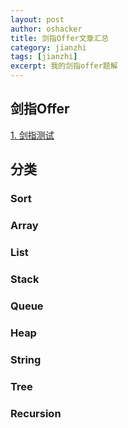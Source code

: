 ```yaml
---
layout: post 
author: oshacker
title: 剑指Offer文章汇总
category: jianzhi
tags: [jianzhi]
excerpt: 我的剑指offer题解
---
```



## 剑指Offer

[1. 剑指测试](https://www.coderap.cn/leetcode/2020/07/01/剑指测试.html)

## 分类

### Sort

### Array

### List

### Stack

### Queue

### Heap

### String

### Tree

### Recursion
